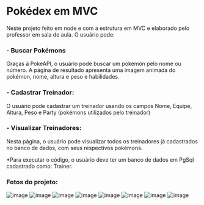 # Pokédex em MVC
Neste projeto feito em node e com a estrutura em MVC e elaborado pelo professor em sala de aula. O usuário pode:
### - Buscar Pokémons
Graças à PokeAPI, o usuário pode buscar um pokemón pelo nome ou número. A página de resultado apresenta uma imagem animada do pokémon, nome, altura e peso e habilidades.
### - Cadastrar Treinador:
O usuário pode cadastrar um treinador usando os campos Nome, Equipe, Altura, Peso e Party (pokémons utilizados pelo treinador)
### - Visualizar Treinadores:
Nesta página, o usuário pode visualizar todos os treinadores já cadastrados no banco de dados, com seus respectivos pokémons.


*Para executar o código, o usuário deve ter um banco de dados em PgSql cadastrado como: Trainer.

### Fotos do projeto:
![image](https://github.com/user-attachments/assets/dd4f2b76-8c97-453c-adc5-79bc357540f7)
![image](https://github.com/user-attachments/assets/feba3289-d9ca-4b68-a4d1-6695628dc1ce)
![image](https://github.com/user-attachments/assets/9b6dbe51-3f64-490e-88c5-a75f35d73fd2)
![image](https://github.com/user-attachments/assets/968a792a-78b0-472f-a6c9-477d00b2d8fd)
![image](https://github.com/user-attachments/assets/da239f79-fd50-4632-b8b3-83d9292d3686)
![image](https://github.com/user-attachments/assets/9f69ec72-69ce-487d-b4a1-4722813e4aec)
![image](https://github.com/user-attachments/assets/3e93e95a-8b70-4ee0-87a8-4305309e0933)
![image](https://github.com/user-attachments/assets/85b9a612-000f-4186-a7ab-85cd161f5821)



